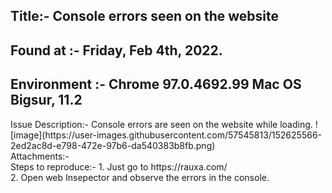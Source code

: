 <h2>Title:- Console errors seen on the website</h2>
<h2>Found at :- Friday, Feb 4th, 2022. </h2>
<h2>Environment :- Chrome  97.0.4692.99 Mac OS Bigsur, 11.2 </h2>
Issue Description:- 
Console errors are seen on the website while loading.
![image](https://user-images.githubusercontent.com/57545813/152625566-2ed2ac8d-e798-472e-97b6-da540383b8fb.png)

<br/>
Attachments:-
<br/>
Steps to reproduce:-
1. Just go to https://rauxa.com/ <br/>
2. Open web Insepector and observe the errors in the console.

